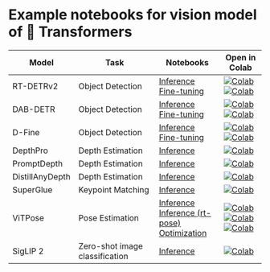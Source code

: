 # Example notebooks for vision model of 🤗 Transformers

| Model       | Task                | Notebooks | Open in Colab |
|------------|--------------------|-----------|---------------|
| RT-DETRv2  | Object Detection   | [Inference](https://github.com/qubvel/transformers-notebooks/blob/main/notebooks/RT_DETR_v2_inference.ipynb) <br> [Fine-tuning](https://github.com/qubvel/transformers-notebooks/blob/main/notebooks/RT_DETR_v2_finetune_on_a_custom_dataset.ipynb) | [![Colab](https://colab.research.google.com/assets/colab-badge.svg)](https://colab.research.google.com/github/qubvel/transformers-notebooks/blob/main/notebooks/RT_DETR_v2_inference.ipynb) <br> [![Colab](https://colab.research.google.com/assets/colab-badge.svg)](https://colab.research.google.com/github/qubvel/transformers-notebooks/blob/main/notebooks/RT_DETR_v2_finetune_on_a_custom_dataset.ipynb) |
| DAB-DETR   | Object Detection   | [Inference](https://github.com/qubvel/transformers-notebooks/blob/main/notebooks/DAB_DETR_inference.ipynb) <br> [Fine-tuning](https://github.com/qubvel/transformers-notebooks/blob/main/notebooks/DAB_DETR_finetune_on_a_custom_dataset.ipynb) | [![Colab](https://colab.research.google.com/assets/colab-badge.svg)](https://colab.research.google.com/github/qubvel/transformers-notebooks/blob/main/notebooks/DAB_DETR_inference.ipynb) <br> [![Colab](https://colab.research.google.com/assets/colab-badge.svg)](https://colab.research.google.com/github/qubvel/transformers-notebooks/blob/main/notebooks/DAB_DETR_finetune_on_a_custom_dataset.ipynb) |
| D-Fine   | Object Detection   | [Inference](https://github.com/qubvel/transformers-notebooks/blob/main/notebooks/DFine_inference.ipynb) <br> [Fine-tuning](https://github.com/qubvel/transformers-notebooks/blob/main/notebooks/DFine_finetune_on_a_custom_dataset.ipynb) | [![Colab](https://colab.research.google.com/assets/colab-badge.svg)](https://colab.research.google.com/github/qubvel/transformers-notebooks/blob/main/notebooks/DFine_inference.ipynb) <br> [![Colab](https://colab.research.google.com/assets/colab-badge.svg)](https://colab.research.google.com/github/qubvel/transformers-notebooks/blob/main/notebooks/DFine_finetune_on_a_custom_dataset.ipynb) |
| DepthPro   | Depth Estimation   | [Inference](https://github.com/qubvel/transformers-notebooks/blob/main/notebooks/DepthPro_inference.ipynb) | [![Colab](https://colab.research.google.com/assets/colab-badge.svg)](https://colab.research.google.com/github/qubvel/transformers-notebooks/blob/main/notebooks/DepthPro_inference.ipynb) |
| PromptDepth | Depth Estimation  | [Inference](https://github.com/qubvel/transformers-notebooks/blob/main/notebooks/PromptDepthAnything_inference.ipynb) | [![Colab](https://colab.research.google.com/assets/colab-badge.svg)](https://colab.research.google.com/github/qubvel/transformers-notebooks/blob/main/notebooks/PromptDepthAnything_inference.ipynb) |
| DistillAnyDepth | Depth Estimation  | [Inference](https://github.com/qubvel/transformers-notebooks/blob/main/notebooks/DistillAnyDepth_inference.ipynb) | [![Colab](https://colab.research.google.com/assets/colab-badge.svg)](https://colab.research.google.com/github/qubvel/transformers-notebooks/blob/main/notebooks/DistillAnyDepth_inference.ipynb) |
| SuperGlue  | Keypoint Matching  | [Inference](https://github.com/qubvel/transformers-notebooks/blob/main/notebooks/SuperGlue_inference.ipynb) | [![Colab](https://colab.research.google.com/assets/colab-badge.svg)](https://colab.research.google.com/github/qubvel/transformers-notebooks/blob/main/notebooks/SuperGlue_inference.ipynb) |
| ViTPose    | Pose Estimation    | [Inference](https://github.com/qubvel/transformers-notebooks/blob/main/notebooks/ViTPose_inference.ipynb) <br> [Inference (rt-pose)](https://github.com/qubvel/rt-pose/blob/main/notebooks/video_inference.ipynb) <br> [Optimization](https://github.com/qubvel/rt-pose/blob/main/notebooks/optimizing_pose_estimation_pipeline.ipynb)| [![Colab](https://colab.research.google.com/assets/colab-badge.svg)](https://colab.research.google.com/github/qubvel/transformers-notebooks/blob/main/notebooks/ViTPose_inference.ipynb) <br> [![Colab](https://colab.research.google.com/assets/colab-badge.svg)](https://colab.research.google.com/github/qubvel/rt-pose/blob/main/notebooks/video_inference.ipynb) <br> [![Colab](https://colab.research.google.com/assets/colab-badge.svg)](https://colab.research.google.com/github/qubvel/rt-pose/blob/main/notebooks/optimizing_pose_estimation_pipeline.ipynb) |
| SigLIP 2   | Zero-shot image classification  | [Inference](https://github.com/qubvel/transformers-notebooks/blob/main/notebooks/SigLIP2_inference.ipynb) | [![Colab](https://colab.research.google.com/assets/colab-badge.svg)](https://colab.research.google.com/github/qubvel/transformers-notebooks/blob/main/notebooks/SigLIP2_inference.ipynb) |



